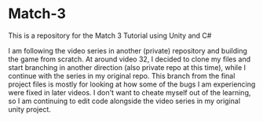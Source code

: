 # Match-3
This is a repository for the Match 3 Tutorial using Unity and C#

I am following the video series in another (private) repository and building the game from scratch. At around video 32, I decided to clone my files and start branching in another direction (also private repo at this time), while I continue with the series in my original repo. This branch from the final project files is mostly for looking at how some of the bugs I am experiencing were fixed in later videos. I don't want to cheate myself out of the learning, so I am continuing to edit code alongside the video series in my original unity project. 
